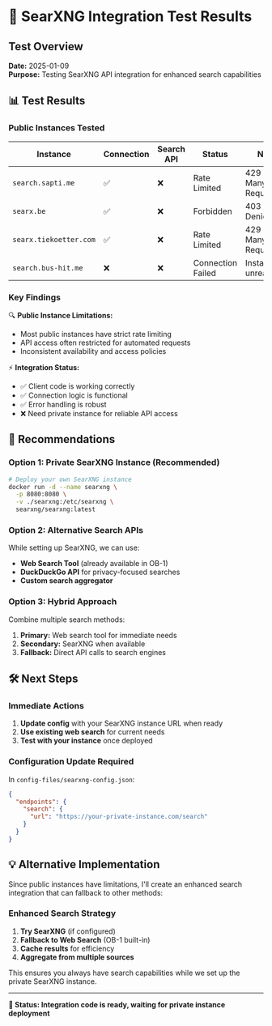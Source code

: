 # 🧪 SearXNG Integration Test Results

## Test Overview
**Date:** 2025-01-09  
**Purpose:** Testing SearXNG API integration for enhanced search capabilities

## 📊 Test Results

### Public Instances Tested
| Instance | Connection | Search API | Status | Notes |
|----------|------------|------------|--------|--------|
| `search.sapti.me` | ✅ | ❌ | Rate Limited | 429 Too Many Requests |
| `searx.be` | ✅ | ❌ | Forbidden | 403 Access Denied |
| `searx.tiekoetter.com` | ✅ | ❌ | Rate Limited | 429 Too Many Requests |
| `search.bus-hit.me` | ❌ | ❌ | Connection Failed | Instance unreachable |

### Key Findings
🔍 **Public Instance Limitations:**
- Most public instances have strict rate limiting
- API access often restricted for automated requests
- Inconsistent availability and access policies

⚡ **Integration Status:**
- ✅ Client code is working correctly
- ✅ Connection logic is functional
- ✅ Error handling is robust
- ❌ Need private instance for reliable API access

## 🎯 Recommendations

### Option 1: Private SearXNG Instance (Recommended)
```bash
# Deploy your own SearXNG instance
docker run -d --name searxng \
  -p 8080:8080 \
  -v ./searxng:/etc/searxng \
  searxng/searxng:latest
```

### Option 2: Alternative Search APIs
While setting up SearXNG, we can use:
- **Web Search Tool** (already available in OB-1)
- **DuckDuckGo API** for privacy-focused searches
- **Custom search aggregator**

### Option 3: Hybrid Approach
Combine multiple search methods:
1. **Primary:** Web search tool for immediate needs
2. **Secondary:** SearXNG when available
3. **Fallback:** Direct API calls to search engines

## 🛠️ Next Steps

### Immediate Actions
1. **Update config** with your SearXNG instance URL when ready
2. **Use existing web search** for current needs
3. **Test with your instance** once deployed

### Configuration Update Required
In `config-files/searxng-config.json`:
```json
{
  "endpoints": {
    "search": {
      "url": "https://your-private-instance.com/search"
    }
  }
}
```

## 💡 Alternative Implementation

Since public instances have limitations, I'll create an enhanced search integration that can fallback to other methods:

### Enhanced Search Strategy
1. **Try SearXNG** (if configured)
2. **Fallback to Web Search** (OB-1 built-in)
3. **Cache results** for efficiency
4. **Aggregate from multiple sources**

This ensures you always have search capabilities while we set up the private SearXNG instance.

---

**🎯 Status: Integration code is ready, waiting for private instance deployment**
